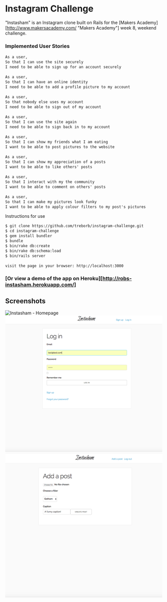 Instagram Challenge
===================

"Instasham" is an Instagram clone built on Rails for the [Makers Academy][http://www.makersacademy.com/ "Makers Academy"] week 8, weekend challenge.

### Implemented User Stories

```
As a user,
So that I can use the site securely
I need to be able to sign up for an account securely

As a user,
So that I can have an online identity
I need to be able to add a profile picture to my account

As a user,
So that nobody else uses my account
I need to be able to sign out of my account

As a user,
So that I can use the site again
I need to be able to sign back in to my account

As a user,
So that I can show my friends what I am eating
I want to be able to post pictures to the website

As a user,
So that I can show my appreciation of a posts
I want to be able to like others' posts

As a user,
So that I interact with my the community
I want to be able to comment on others' posts

As a user,
So that I can make my pictures look funky
I want to be able to apply colour filters to my post's pictures
```

Instructions for use
```
$ git clone https://github.com/treborb/instagram-challenge.git
$ cd instagram-challenge
$ gem install bundler
$ bundle
$ bin/rake db:create
$ bin/rake db:schema:load
$ bin/rails server

visit the page in your browser: http://localhost:3000
```

### [Or view a demo of the app on Heroku][http://robs-instasham.herokuapp.com/]

## Screenshots

![Instasham - Homepage](public/img/homepage.png)
![Instasham - Log in](public/img/log-in.png)
![Instasham - Add a post](public/img/add-post.png)
